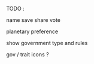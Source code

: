 TODO :

name
save
share
vote

planetary preference

show government type and rules

gov / trait icons ? 
